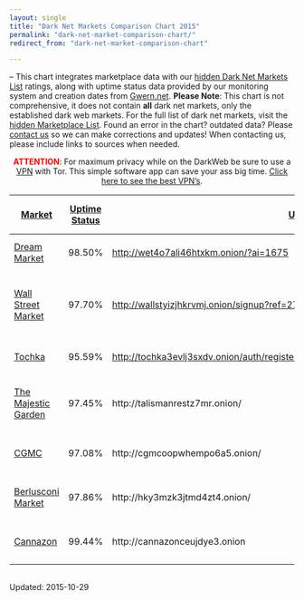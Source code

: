 ```yaml
---
layout: single
title: "Dark Net Markets Comparison Chart 2015"
permalink: "dark-net-market-comparison-chart/"
redirect_from: "dark-net-market-comparison-chart"

---
```


&#8211; This chart integrates marketplace data with our <a href="https://gir.pub/deepdotweb/2013/10/28/updated-llist-of-hidden-marketplaces-tor-i2p/">hidden Dark Net Markets List</a> ratings, along with uptime status data provided by our monitoring system and creation dates from <a href="http://www.gwern.net/Black-market%20survival">Gwern.net</a>. <strong>Please Note</strong>: This chart is not comprehensive, it does not contain <strong>all</strong> dark net markets, only the established dark web markets. For the full list of dark net markets, visit the <a href="https://gir.pub/deepdotweb/2013/10/28/updated-llist-of-hidden-marketplaces-tor-i2p/">hidden Marketplace List</a>. Found an error in the chart? outdated data? Please <a href="https://gir.pub/deepdotweb/contact-us/">contact us</a> so we can make corrections and updates! When contacting us, please include links to sources when needed.</p>
<p style="text-align: center;"><span style="color: #ff0000;"><strong>ATTENTION</strong></span>: For maximum privacy while on the DarkWeb be sure to use a <a href="https://gir.pub/deepdotweb/vpn-comparison-chart/">VPN</a> with Tor. This simple software app can save your ass big time. <a href="https://gir.pub/deepdotweb/vpn-comparison-chart/">Click here to see the best VPN’s</a>.</p>
<div class="tableCon"><style>
@media ( max-width: 400px ) {
.hideMobile {
display: none;
}

}

@media ( max-width: 800px ) and ( min-width: 401px ) {
.hidePad {
display: none;
}
}
@media ( min-width: 1124px ) {
.hideDesktop {
display: none;
}
}
.chart-col-35, .chart-col-32 {
max-width: 70px!important;
min-width: 50px!important;
}
</style>
<table class="table  chart-2">
<thead>
<tr>
<th class="    chart-col-22">
<a href="?sort=22&dir=asc">Market</a>
</th>
<th class="    chart-col-24">
<a href="?sort=24&dir=asc">Uptime Status</a>
</th>
<th class="    chart-col-36">
<a href="?sort=36&dir=asc">URL</a>
</th>
<th class="    chart-col-26">
<a href="?sort=26&dir=asc">Open registration?</a>
</th>
<th class="    chart-col-27">
<a href="?sort=27&dir=asc">Offers Multisig?</a>
</th>
<th class="    chart-col-28">
<a href="?sort=28&dir=asc">Had Security Issues?!</a>
</th>
<th class="    chart-col-29">
<a href="?sort=29&dir=asc">Active warnings</a>
</th>
<th class="    chart-col-30">
<a href="?sort=30&dir=asc">Commission</a>
</th>
<th class="    chart-col-31">
<a href="?sort=31&dir=asc">Vendor Bond</a>
</th>
<th class="    chart-col-32">
<a href="?sort=32&dir=asc">2FA</a>
</th>
<th class="    chart-col-33">
<a href="?sort=33&dir=asc">Forced Vendor PGP</a>
</th>
<th class="    chart-col-34">
<a href="?sort=34&dir=asc">FE Allowed?</a>
</th>
<th class="    chart-col-35">
<a href="?sort=35&dir=asc">Type</a>
</th>
<th class="    chart-col-25">
<a href="?sort=25&dir=asc">Ratings</a>
</th>
<th class="    chart-col-37">
<a href="?sort=37&dir=asc">Created</a>
</th>
</tr>
</thead>
<tbody>
<tr class="chart-row-19 row-1 ">
<td class="    chart-col-22">
<div align="left">
<div style="display:none;">2</div>
<span title="UP"><a href="#">Dream Market</a></span></div>
</td>
<td class="    chart-col-24">
<div class="torlink-stat ok">
<span class="calc" data-dir="1">98.50%</span>
<span class="direction" data-dir="1"></span>
</div>
</td>
<td class="    chart-col-36">
<a href="http://wet4o7ali46htxkm.onion/?ai=1675" rel="nofollow external" target="_blank">http://wet4o7ali46htxkm.onion/?ai=1675</a>
</td>
<td class="    chart-col-26">
<div align="center">Open</div>
</td>
<td class="    chart-col-27">
<div align="center">
<div style="display:none;">1</div>
<img align="none" alt="" src="/imgs/2014/11/no.png" /></div>
</td>
<td class="    chart-col-28">
<div align="center"><img align="none" alt="" src="/imgs/2014/11/no-warning.png" /></div>
</td>
<td class="    chart-col-29">
<div align="center">None</div>
</td>
<td class="    chart-col-30">
<div align="center">4%</div>
</td>
<td class="    chart-col-31">
<div align="center"><span style="text-align: center;">300$</span></div>
</td>
<td class="    chart-col-32">
<div align="center">
<div style="display:none;">1</div>
<img align="none" alt="" src="/imgs/2014/11/yes.png" /></div>
</td>
<td class="    chart-col-33">
<div align="center">
<div style="display:none;">1</div>
<img align="none" alt="" src="/imgs/2014/11/no.png" /></div>
</td>
<td class="    chart-col-34">
<div align="center">Yes</div>
</td>
<td class="    chart-col-35">
<div align="center">Market</div>
</td>
<td class="    chart-col-25">
<div class="sabai-directory-rating">
<span class="sabai-rating sabai-rating-40" title="4.08 out of 5 stars"></span>
<span class="sabai-directory-rating-average">4.08</span>
<span class="sabai-directory-rating-count">(1830 reviews)</span>
</div>
</td>
<td class="    chart-col-37">
<div align="center">15-11-13</div>
</td>
</tr>
<tr class="chart-row-351 row-2 ">
<td class="    chart-col-22">
<p><a href="#">Wall Street Market</a></p>
</td>
<td class="    chart-col-24">
<div class="torlink-stat ok">
<span class="calc" data-dir="1">97.70%</span>
<span class="direction" data-dir="1"></span>
</div>
</td>
<td class="    chart-col-36">
<a href="http://wallstyizjhkrvmj.onion/signup?ref=276" rel="nofollow external" target="_blank">http://wallstyizjhkrvmj.onion/signup?ref=276</a>
</td>
<td class="    chart-col-26">
<p style="text-align: center;">Open</p>
</td>
<td class="    chart-col-27">
<div align="center"><img align="none" alt="" src="/imgs/2014/11/yes.png" /></div>
</td>
<td class="    chart-col-28">
<div align="center"><img align="none" alt="" src="/imgs/2014/11/no-warning.png" /></div>
</td>
<td class="    chart-col-29">
<p style="text-align: center;">None</p>
</td>
<td class="    chart-col-30">
<p style="text-align: center;">2-5% -5%</p>
</td>
<td class="    chart-col-31">
<p style="text-align: center;">80$ - Free For Trusted</p>
</td>
<td class="    chart-col-32">
<p style="text-align: center;"><img align="none" alt="" src="/imgs/2014/11/yes.png" /></p>
</td>
<td class="    chart-col-33">
<p style="text-align: center;"><img align="none" alt="" src="/imgs/2014/11/yes.png" /></p>
</td>
<td class="    chart-col-34">
<p style="text-align: center;">lvl3 Vendors</p>
</td>
<td class="    chart-col-35">
<p style="text-align: center;">Market</p>
</td>
<td class="    chart-col-25">
<div class="sabai-directory-rating">
<span class="sabai-rating sabai-rating-45" title="4.20 out of 5 stars"></span>
<span class="sabai-directory-rating-average">4.20</span>
<span class="sabai-directory-rating-count">(194 reviews)</span>
</div>
</td>
<td class="    chart-col-37">
<p style="text-align: center;">19-10-16</p>
</td>
</tr>
<tr class="chart-row-26 row-3 ">
<td class="    chart-col-22">
<p><a href="#">Tochka</a></p>
</td>
<td class="    chart-col-24">
<div class="torlink-stat bad">
<span class="calc" data-dir="1">95.59%</span>
<span class="direction" data-dir="1"></span>
</div>
</td>
<td class="    chart-col-36">
<a href="http://tochka3evlj3sxdv.onion/auth/register/563636d36ab740e4720f44e8328441d3" rel="nofollow external" target="_blank">http://tochka3evlj3sxdv.onion/auth/register/563636d36ab740e4720f44e8328441d3</a>
</td>
<td class="    chart-col-26">
<div align="center">Open</div>
</td>
<td class="    chart-col-27">
<div align="center">
<div style="display:none;">1</div>
<img align="none" alt="" src="/imgs/2014/11/yes.png" /></div>
</td>
<td class="    chart-col-28">
<div align="center"><img align="none" alt="" height="26" src="/imgs/2014/11/no-warning.png" width="26" /></div>
</td>
<td class="    chart-col-29">
<div align="center">None</div>
</td>
<td class="    chart-col-30">
<div align="center">2% - 10%</div>
</td>
<td class="    chart-col-31">
<div align="center">?</div>
</td>
<td class="    chart-col-32">
<div align="center">
<div style="display:none;">1</div>
<img align="none" alt="" src="/imgs/2014/11/yes.png" /></div>
</td>
<td class="    chart-col-33">
<div align="center">
<div style="display:none;">1</div>
<img align="none" alt="" src="/imgs/2014/11/yes.png" /></div>
</td>
<td class="    chart-col-34">
<div align="center">Yes</div>
</td>
<td class="    chart-col-35">
<div align="center">Market/Local</div>
</td>
<td class="    chart-col-25">
<div class="sabai-directory-rating">
<span class="sabai-rating sabai-rating-40" title="3.80 out of 5 stars"></span>
<span class="sabai-directory-rating-average">3.80</span>
<span class="sabai-directory-rating-count">(178 reviews)</span>
</div>
</td>
<td class="    chart-col-37">
<div align="center">30-1-15</div>
</td>
</tr>
<tr class="chart-row-15 row-4 ">
<td class="    chart-col-22">
<p><span title="UP"><a href="#">The Majestic Garden</a></span></p>
</td>
<td class="    chart-col-24">
<div class="torlink-stat ok">
<span class="calc" data-dir="1">97.45%</span>
<span class="direction" data-dir="1"></span>
</div>
</td>
<td class="    chart-col-36">
http://talismanrestz7mr.onion/
</td>
<td class="    chart-col-26">
<div align="center">Open</div>
</td>
<td class="    chart-col-27">
<div align="center">
<div style="display:none;">1</div>
<img align="none" alt="" src="/imgs/2014/11/no.png" /></div>
</td>
<td class="    chart-col-28">
<div align="center"><img align="none" alt="" src="/imgs/2014/11/no-warning.png" /></div>
</td>
<td class="    chart-col-29">
<div align="center">None</div>
</td>
<td class="    chart-col-30">
<div align="center">Donations</div>
</td>
<td class="    chart-col-31">
<div align="center">By invite</div>
</td>
<td class="    chart-col-32">
<div align="center">
<div style="display:none;">1</div>
<img align="none" alt="" src="/imgs/2014/11/no.png" /></div>
</td>
<td class="    chart-col-33">
<div align="center">
<div style="display:none;">1</div>
<img align="none" alt="" src="/imgs/2014/11/no.png" /></div>
</td>
<td class="    chart-col-34">
<div align="center">Yes</div>
</td>
<td class="    chart-col-35">
<div align="center">Forum</div>
</td>
<td class="    chart-col-25">
<div class="sabai-directory-rating">
<span class="sabai-rating sabai-rating-35" title="3.72 out of 5 stars"></span>
<span class="sabai-directory-rating-average">3.72</span>
<span class="sabai-directory-rating-count">(16 reviews)</span>
</div>
</td>
<td class="    chart-col-37">
<div align="center">?</div>
</td>
</tr>
<tr class="chart-row-492 row-5 ">
<td class="    chart-col-22">
<p><a href="#">CGMC</a></p>
</td>
<td class="    chart-col-24">
<div class="torlink-stat ok">
<span class="calc" data-dir="1">97.08%</span>
<span class="direction" data-dir="1"></span>
</div>
</td>
<td class="    chart-col-36">
http://cgmcoopwhempo6a5.onion/
</td>
<td class="    chart-col-26">
<p style="text-align: center;">Invite Only</p>
</td>
<td class="    chart-col-27">
<p style="text-align: center;">

<img src="https://gir.pub/deepdotweb/imgs/2014/11/yes.png" />

</td>
<td class="    chart-col-28">
<div align="center">

<img src="https://gir.pub/deepdotweb/imgs/2014/11/no-warning.png" width="22" />

</td>
<td class="    chart-col-29">
<p style="text-align: center;">None</p>
</td>
<td class="    chart-col-30">
<p style="text-align: center;">2% - 3%</p>
</td>
<td class="    chart-col-31">
<p style="text-align: center;">None</p>
</td>
<td class="    chart-col-32">
<p style="text-align: center;">

<img src="https://gir.pub/deepdotweb/imgs/2014/11/yes.png" />

</td>
<td class="    chart-col-33">
<p style="text-align: center;">

<img src="https://gir.pub/deepdotweb/imgs/2014/11/yes.png" />

</td>
<td class="    chart-col-34">
<p style="text-align: center;">No</p>
</td>
<td class="    chart-col-35">
<p style="text-align: center;">Market</p>
</td>
<td class="    chart-col-25">
<div class="sabai-directory-rating">
<span class="sabai-rating sabai-rating-45" title="4.72 out of 5 stars"></span>
<span class="sabai-directory-rating-average">4.72</span>
<span class="sabai-directory-rating-count">(74 reviews)</span>
</div>
</td>
<td class="    chart-col-37">
<p style="text-align: center;">7-6-2016</p>
</td>
</tr>
<tr class="chart-row-577 row-6 ">
<td class="    chart-col-22">
<p><a href="#">Berlusconi Market</a></p>
</td>
<td class="    chart-col-24">
<div class="torlink-stat ok">
<span class="calc" data-dir="1">97.86%</span>
<span class="direction" data-dir="1"></span>
</div>
</td>
<td class="    chart-col-36">
http://hky3mzk3jtmd4zt4.onion/
</td>
<td class="    chart-col-26">
<p style="text-align: center;">Open</p>
</td>
<td class="    chart-col-27">
<p style="text-align: center;"><img align="none" alt="" src="/imgs/2014/11/no.png" style="box-sizing: border-box; padding: 0px; margin: 0px; outline: none; list-style: none; border: 0px none; max-width: 100%; vertical-align: middle; height: auto; color: rgb(85, 85, 85); font-family: open_sansregular, Arial, Verdana, sans-serif; font-size: 14px; text-align: -webkit-center; width: 20px !important;" /></p>
</td>
<td class="    chart-col-28">
<p style="text-align: center;"><img align="none" alt="" src="/imgs/2014/11/no-warning.png" style="box-sizing: border-box; padding: 0px; margin: 0px; outline: none; list-style: none; border: 0px none; max-width: 100%; vertical-align: middle; height: auto; color: rgb(85, 85, 85); font-family: open_sansregular, Arial, Verdana, sans-serif; font-size: 14px; text-align: -webkit-center; width: 20px !important;" /></p>
</td>
<td class="    chart-col-29">
<p style="text-align: center;">None</p>
</td>
<td class="    chart-col-30">
<p style="text-align: center;">2%</p>
</td>
<td class="    chart-col-31">
<p style="text-align: center;"><span style="color: rgb(34, 34, 34); font-family: arial, sans-serif; font-size: 12.8px;">Free /&nbsp;250USD</span></p>
</td>
<td class="    chart-col-32">
<p style="text-align: center;"><img align="none" alt="" src="/imgs/2014/11/yes.png" style="box-sizing: border-box; padding: 0px; margin: 0px; outline: none; list-style: none; border: 0px none; max-width: 100%; vertical-align: middle; height: auto; color: rgb(85, 85, 85); font-family: open_sansregular, Arial, Verdana, sans-serif; font-size: 14px; text-align: -webkit-center; width: 20px !important;" /></p>
</td>
<td class="    chart-col-33">
<p style="text-align: center;"><img align="none" alt="" src="/imgs/2014/11/no.png" style="box-sizing: border-box; padding: 0px; margin: 0px; outline: none; list-style: none; border: 0px none; max-width: 100%; vertical-align: middle; height: auto; color: rgb(85, 85, 85); font-family: open_sansregular, Arial, Verdana, sans-serif; font-size: 14px; text-align: -webkit-center; width: 20px !important;" /></p>
</td>
<td class="    chart-col-34">
<p style="text-align: center;">For Trusted</p>
</td>
<td class="    chart-col-35">
<p style="text-align: center;">Market</p>
</td>
<td class="    chart-col-25">
<div class="sabai-directory-rating">
<span class="sabai-rating sabai-rating-35" title="3.53 out of 5 stars"></span>
<span class="sabai-directory-rating-average">3.53</span>
<span class="sabai-directory-rating-count">(75 reviews)</span>
</div>
</td>
<td class="    chart-col-37">
<p style="text-align: center;">7-7-17</p>
</td>
</tr>
<tr class="chart-row-601 row-7 ">
<td class="    chart-col-22">
<p style="text-align: left;"><a href="#">Cannazon</a></p>
</td>
<td class="    chart-col-24">
<div class="torlink-stat ok">
<span class="calc" data-dir="1">99.44%</span>
<span class="direction" data-dir="1"></span>
</div>
</td>
<td class="    chart-col-36">
http://cannazonceujdye3.onion
</td>
<td class="    chart-col-26">
<p style="text-align: center;">Open</p>
</td>
<td class="    chart-col-27">
<p style="text-align: center;"><img align="none" alt="" src="/imgs/2014/11/yes.png" style="box-sizing: border-box; padding: 0px; margin: 0px; outline: 0px; list-style: none; border: 0px; max-width: 100%; vertical-align: middle; height: auto; color: rgb(85, 85, 85); font-family: open_sansregular, Arial, Verdana, sans-serif; font-size: 14px; text-align: -webkit-center; width: 20px !important;" /></p>
</td>
<td class="    chart-col-28">
<p style="text-align: center;"><img align="none" alt="" src="/imgs/2014/11/no-warning.png" style="box-sizing: border-box; padding: 0px; margin: 0px; outline: 0px; list-style: none; border: 0px; max-width: 100%; vertical-align: middle; height: auto; color: rgb(85, 85, 85); font-family: open_sansregular, Arial, Verdana, sans-serif; font-size: 14px; text-align: -webkit-center; width: 20px !important;" /></p>
</td>
<td class="    chart-col-29">
<p style="text-align: center;">None</p>
</td>
<td class="    chart-col-30">
<p style="text-align: center;">5%</p>
</td>
<td class="    chart-col-31">
<p style="text-align: center;"><span style="color: rgb(34, 34, 34); font-family: arial, sans-serif; font-size: 12.8px;">$250</span></p>
</td>
<td class="    chart-col-32">
<p style="text-align: center;"><img align="none" alt="" src="/imgs/2014/11/yes.png" style="box-sizing: border-box; padding: 0px; margin: 0px; outline: 0px; list-style: none; border: 0px; max-width: 100%; vertical-align: middle; height: auto; color: rgb(85, 85, 85); font-family: open_sansregular, Arial, Verdana, sans-serif; font-size: 14px; text-align: -webkit-center; width: 20px !important;" /></p>
</td>
<td class="    chart-col-33">
<p style="text-align: center;"><img align="none" alt="" src="/imgs/2014/11/yes.png" style="box-sizing: border-box; padding: 0px; margin: 0px; outline: 0px; list-style: none; border: 0px; max-width: 100%; vertical-align: middle; height: auto; color: rgb(85, 85, 85); font-family: open_sansregular, Arial, Verdana, sans-serif; font-size: 14px; text-align: -webkit-center; width: 20px !important;" /></p>
</td>
<td class="    chart-col-34">
<p style="text-align: center;">For Trusted</p>
</td>
<td class="    chart-col-35">
<p style="text-align: center;">Cannabis Market</p>
</td>
<td class="    chart-col-25">
<div class="sabai-directory-rating">
<span class="sabai-rating sabai-rating-45" title="4.27 out of 5 stars"></span>
<span class="sabai-directory-rating-average">4.27</span>
<span class="sabai-directory-rating-count">(24 reviews)</span>
</div>
</td>
<td class="    chart-col-37">
<p style="text-align: center;">21-3-18</p>
</td>
</tr>
</tbody>
</table>
<img src="https://gir.pub/deepdotweb/chart/show/2" width="1" height="1" />

<script>try{wpCookies.set( 'b83ce7cb9612e869d7da403e2551a77fe0b651b3', '2', 0, '/' );} catch (e) {}</script>

Updated: 2015-10-29

